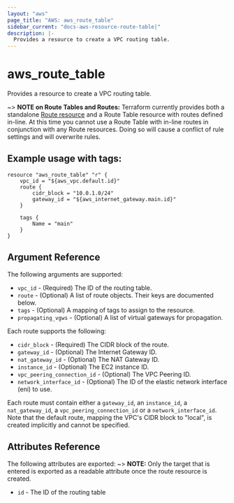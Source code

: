 ```yaml
---
layout: "aws"
page_title: "AWS: aws_route_table"
sidebar_current: "docs-aws-resource-route-table|"
description: |-
  Provides a resource to create a VPC routing table.
---
```


# aws\_route\_table

Provides a resource to create a VPC routing table.

~> **NOTE on Route Tables and Routes:** Terraform currently
provides both a standalone [Route resource](route.html) and a Route Table resource with routes
defined in-line. At this time you cannot use a Route Table with in-line routes
in conjunction with any Route resources. Doing so will cause
a conflict of rule settings and will overwrite rules.

## Example usage with tags:

```
resource "aws_route_table" "r" {
    vpc_id = "${aws_vpc.default.id}"
    route {
        cidr_block = "10.0.1.0/24"
        gateway_id = "${aws_internet_gateway.main.id}"
    }

	tags {
		Name = "main"
	}
}
```

## Argument Reference

The following arguments are supported:

* `vpc_id` - (Required) The ID of the routing table.
* `route` - (Optional) A list of route objects. Their keys are documented below.
* `tags` - (Optional) A mapping of tags to assign to the resource.
* `propagating_vgws` - (Optional) A list of virtual gateways for propagation.

Each route supports the following:

* `cidr_block` - (Required) The CIDR block of the route.
* `gateway_id` - (Optional) The Internet Gateway ID.
* `nat_gateway_id` - (Optional) The NAT Gateway ID.
* `instance_id` - (Optional) The EC2 instance ID.
* `vpc_peering_connection_id` - (Optional) The VPC Peering ID.
* `network_interface_id` - (Optional) The ID of the elastic network interface (eni) to use.

Each route must contain either a `gateway_id`, an `instance_id`, a `nat_gateway_id`, a
`vpc_peering_connection_id` or a `network_interface_id`. Note that the default route, mapping
the VPC's CIDR block to "local", is created implicitly and cannot be specified.

## Attributes Reference

The following attributes are exported:
~> **NOTE:** Only the target that is entered is exported as a readable
attribute once the route resource is created.

* `id` - The ID of the routing table
